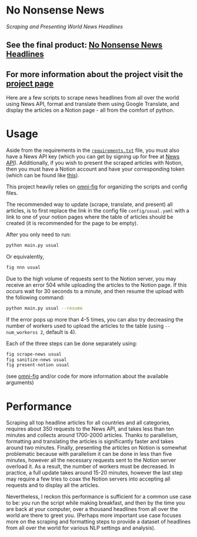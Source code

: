# No Nonsense News
*Scraping and Presenting World News Headlines*

## See the final product: [No Nonsense News Headlines](nnn.felixludos.com)

## For more information about the project visit the [project page](https://www.notion.so/felixleeb/No-Nonsense-News-0ecebf66967147dda6a96b549c7a73d1)

Here are a few scripts to scrape news headlines from all over the world using News API, format and translate them using Google Translate, and display the articles on a Notion page - all from the comfort of python.

# Usage

Aside from the requirements in the [`requirements.txt`](https://github.com/felixludos/nnn/blob/master/requirements.txt) file, you must also have a News API key (which you can get by signing up for free at [News API](https://newsapi.org/)). Additionally, if you wish to present the scraped articles with Notion, then you must have a Notion account and have your corresponding token (which can be found like [this](https://www.redgregory.com/notion/2020/6/15/9zuzav95gwzwewdu1dspweqbv481s5)).

This project heavily relies on [omni-fig](https://github.com/felixludos/omni-fig) for organizing the scripts and config files.

The recommended way to update (scrape, translate, and present) all articles, is to first replace the link in the config file `config/usual.yaml` with a link to one of your notion pages where the table of articles should be created (it is recommended for the page to be empty).

After you only need to run:

```bash
python main.py usual
```

Or equivalently,

```bash
fig nnn usual
```

Due to the high volume of requests sent to the Notion server, you may receive an error 504 while uploading the articles to the Notion page. If this occurs wait for 30 seconds to a minute, and then resume the upload with the following command:

```bash
python main.py usual --resume
```

If the error pops up more than 4-5 times, you can also try decreasing the number of workers used to upload the articles to the table (using `--num_workerss 2`, default is 4).

Each of the three steps can be done separately using:

```bash
fig scrape-news usual
fig sanitize-news usual
fig present-notion usual
```

(see [omni-fig](https://github.com/felixludos/omni-fig) and/or code for more information about the available arguments)

# Performance

Scraping all top headline articles for all countries and all categories, requires about 350 requests to the News API, and takes less than ten minutes and collects around 1700-2000 articles. Thanks to parallelism, formatting and translating the articles is significantly faster and takes around two minutes. Finally, presenting the articles on Notion is somewhat problematic because with parallelism it can be done in less than five minutes, however all the necessary requests sent to the Notion server overload it. As a result, the number of workers must be decreased. In practice, a full update takes around 15-20 minutes, however the last step may require a few tries to coax the Notion servers into accepting all requests and to display all the articles.

Nevertheless, I reckon this performance is sufficient for a common use case to be: you run the script while making breakfast, and then by the time you are back at your computer, over a thousand headlines from all over the world are there to greet you. (Perhaps more important use case focuses more on the scraping and formatting steps to provide a dataset of headlines from all over the world for various NLP settings and analysis).

